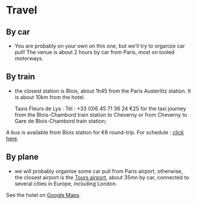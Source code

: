 # Travel

<!-- MACRO{snippet|debug=false|ignoreDownloadError=false|verbatim=false|file=src/site/resources/fragments/breadcrum.snippet.html} -->

## By car

* You are probably on your own on this one, but we'll try to organize car pull! The venue is about 2 hours by car from Paris, most on tooled motorways.

## By train

* the closest station is Blois, about 1h45 from the Paris Austerlitz station. It is about 10km from the hotel.

  Taxis Fleurs de Lys :
  Tél : +33 (0)6 45 71 36 24
  €25 for the taxi journey from the Blois-Chambord train station to Cheverny or from Cheverny to Gare de Blois-Chambord train station;

A bus is available from Blois station for €6 round-trip. For schedule : [click here](https://www.remi-centrevaldeloire.fr/wp-content/uploads/Remi_Flyer_Horaires_Chateau_BD.pdf).  

## By plane

* we will probably organise some car pull from Paris airport, otherwise, the closest airport is the [Tours airport](https://www.tours.aeroport.fr/), about 35mn by car, connected to several cities in Europe, including London.

See the hotel on [Google Maps](https://goo.gl/maps/TNH8XL14ciDEovxd8). 
